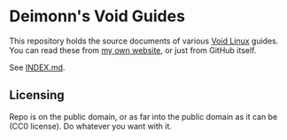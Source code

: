 # Deimonn's Void Guides

This repository holds the source documents of various [Void Linux](https://www.voidlinux.org) guides. You can read these from [my own website](https://deimonn.dev/view?r=void-guides), or just from GitHub itself.

See [INDEX.md](INDEX.md).

## Licensing

Repo is on the public domain, or as far into the public domain as it can be (CC0 license). Do whatever you want with it.
